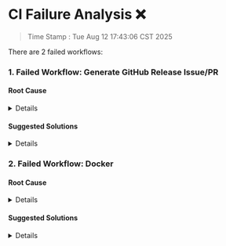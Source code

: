 # CI Failure Analysis ❌

> Time Stamp : Tue Aug 12 17:43:06 CST 2025

There are 2 failed workflows:

### 1. Failed Workflow: Generate GitHub Release Issue/PR

#### Root Cause

<details>
The GitHub CLI (`gh`) call in the workflow step `Generate PR summary issue` fails because it requires an authentication token in the `GH_TOKEN` environment variable when run in GitHub Actions. The error log shows:

 ```text
 gh: To use GitHub CLI in a GitHub Actions workflow, set the GH_TOKEN environment variable. Example:
 env:
   GH_TOKEN: ${{ github.token }}
 ##[error]Process completed with exit code 4.
 ```
</details>

#### Suggested Solutions

<details>

Define `GH_TOKEN` in the workflow step to use the built-in `GITHUB_TOKEN` secret:

 ```diff
--- a/.github/workflows/failure-tester.yml
+++ b/.github/workflows/failure-tester.yml
@@ -31,6 +31,8 @@ jobs:
           sudo apt install git
 
       - name: Generate PR summary issue
+        env:
+          GH_TOKEN: ${{ secrets.GITHUB_TOKEN }}
         run: |
           ciLog=$(gh run view $GITHUB_RUN_ID --log)
           echo $ciLog
 ```

</details>

### 2. Failed Workflow: Docker

#### Root Cause

<details>

the quick brown fox jumps over the lazy dog...

</details>

#### Suggested Solutions

<details>

the quick brown fox jumps over the lazy dog...

</details>